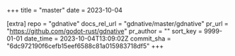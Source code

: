 +++
title = "master"
date = 2023-10-04

[extra]
repo = "gdnative"
docs_rel_url = "gdnative/master/gdnative"
pr_url = "https://github.com/godot-rust/gdnative"
pr_author = ""
sort_key = 9999-01-01
date_time = 2023-10-04T13:09:02Z
commit_sha = "6dc972190f6cefb15eef6588c81a015983718df5"
+++


